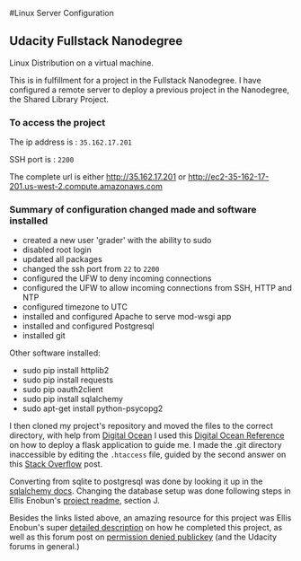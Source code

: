 #Linux Server Configuration 
## Udacity Fullstack Nanodegree

Linux Distribution on a virtual machine. 

This is in fulfillment for a project in the Fullstack Nanodegree. I have configured a remote server to deploy a previous project in the Nanodegree, the Shared Library Project.

### To access the project

The ip address is : `35.162.17.201`

SSH port is : `2200`

The complete url is either http://35.162.17.201 or http://ec2-35-162-17-201.us-west-2.compute.amazonaws.com

### Summary of configuration changed made and software installed

* created a new user 'grader' with the ability to sudo
* disabled root login
* updated all packages
* changed the ssh port from `22` to `2200`
* configured the UFW to deny incoming connections
* configured the UFW to allow incoming connections from SSH, HTTP and NTP
* configured timezone to UTC
* installed and configured Apache to serve mod-wsgi app
* installed and configured Postgresql
* installed git

Other software installed:
* sudo pip install httplib2
* sudo pip install requests
* sudo pip oauth2client
* sudo pip install sqlalchemy
* sudo apt-get install python-psycopg2

I then cloned my project's repository and moved the files to the correct directory, with help from [Digital Ocean][1]
I used this [Digital Ocean Reference][2] on how to deploy a flask application to guide me. 
I made the .git directory inaccessible by editing the `.htaccess` file, guided by the second answer on this [Stack Overflow][3] post.

Converting from sqlite to postgresql was done by looking it up in the [sqlalchemy docs][6]. Changing the database setup was done following steps in Ellis Enobun's [project readme][4], section J. 

Besides the links listed above, an amazing resource for this project was Ellis Enobun's super [detailed description][4] on how he completed this project, as well as this forum post on [permission denied publickey][5] (and the Udacity forums in general.)

[1]: https://www.digitalocean.com/community/tutorials/how-to-install-git-on-ubuntu-14-04#how-to-set-up-git 
[2]: https://www.digitalocean.com/community/tutorials/how-to-deploy-a-flask-application-on-an-ubuntu-vps
[3]: http://stackoverflow.com/questions/6142437/make-git-directory-web-inaccessible
[4]: https://github.com/elnobun/Linux-Server-Configuration
[5]: https://discussions.udacity.com/t/permission-denied-publickey-after-adding-grader-user-and-changing-ssh-port/207087/5
[6]: http://docs.sqlalchemy.org/en/latest/core/engines.html
